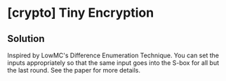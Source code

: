 # [crypto] Tiny Encryption

## Solution

Inspired by LowMC's Difference Enumeration Technique. You can set the inputs appropriately so that the same input goes into the S-box for all but the last round. See the paper for more details.